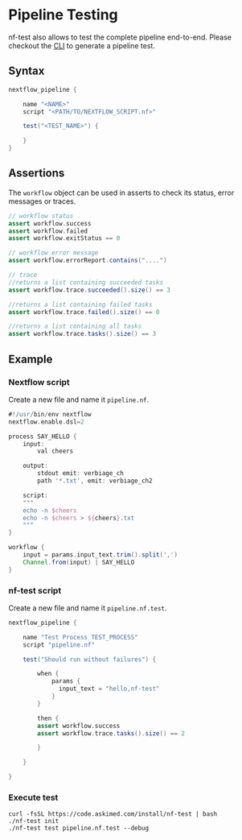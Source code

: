 # Pipeline Testing

nf-test also allows to test the complete pipeline end-to-end. Please checkout the [CLI](../cli/generate.md) to generate a pipeline test.

## Syntax
```Groovy
nextflow_pipeline {

    name "<NAME>"
    script "<PATH/TO/NEXTFLOW_SCRIPT.nf>"

    test("<TEST_NAME>") {

    }
}
```
## Assertions

The `workflow` object can be used in asserts to check its status, error messages or traces.

```groovy
// workflow status
assert workflow.success
assert workflow.failed
assert workflow.exitStatus == 0

// workflow error message
assert workflow.errorReport.contains("....")

// trace
//returns a list containing succeeded tasks
assert workflow.trace.succeeded().size() == 3

//returns a list containing failed tasks
assert workflow.trace.failed().size() == 0

//returns a list containing all tasks
assert workflow.trace.tasks().size() == 3
```


## Example

### Nextflow script
Create a new file and name it `pipeline.nf`.

```Groovy
#!/usr/bin/env nextflow
nextflow.enable.dsl=2

process SAY_HELLO {
    input:
        val cheers

    output:
        stdout emit: verbiage_ch
        path '*.txt', emit: verbiage_ch2

    script:
    """
    echo -n $cheers
    echo -n $cheers > ${cheers}.txt
    """
}

workflow {
    input = params.input_text.trim().split(',')
    Channel.from(input) | SAY_HELLO
}
```

### nf-test script
Create a new file and name it `pipeline.nf.test`.

```Groovy
nextflow_pipeline {

    name "Test Process TEST_PROCESS"
    script "pipeline.nf"

    test("Should run without failures") {

        when {
            params {
              input_text = "hello,nf-test"
            }
        }

        then {
        assert workflow.success
        assert workflow.trace.tasks().size() == 2

        }

    }

}
```
### Execute test
```
curl -fsSL https://code.askimed.com/install/nf-test | bash
./nf-test init
./nf-test test pipeline.nf.test --debug
```
